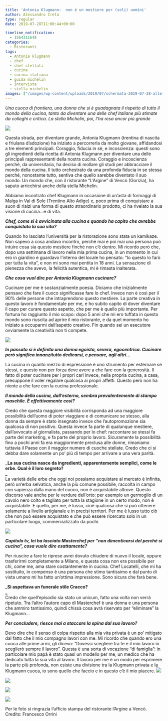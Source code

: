 ```yaml
---
title: 'Antonia Klugmann:  non è un mestiere per (soli) uomini'
author: Alessandro Creta
type: regular
date: 2019-07-28T11:00:44+00:00

timeline_notification:
  - 1564311648
categories:
  - Ristoranti
tags:
  - Antonia klugmann
  - chef
  - chef stellati
  - cucina
  - cucina italiana
  - guida michelin
  - intervista
  - stella michelin
images: ["/images/wp-content/uploads/2019/07/schermata-2019-07-28-alle-12.55.03.webp"]
---
```

_Una cuoca di frontiera, una donna che si è guadagnata il rispetto di tutto il mondo della cucina, tanto da diventare una delle chef italiane più stimate da colleghi e critica. La stella Michelin, poi, l’ha resa ancor più grande_


![](/images/wp-content/uploads/2019/07/dscf9123.webp)


Questa strada, per diventare grande, Antonia Klugmann (trentina di nascita e friulana d’adozione) ha iniziato a percorrerla da molto giovane, affidandosi a tre elementi principali. Coraggio, fiducia in sè, e incoscienza: questi sono gli ingredienti della ricetta di Antonia Klugmann per diventare una delle principali rappresentanti della nostra cucina. Coraggio e incoscienza perché, da universitaria, ha deciso di mollare gli studi per abbracciare il mondo della cucina. Il tutto orchestrato da una profonda fiducia in se stessa perché, nonostante tutto, sentiva che quello sarebbe diventato il suo mondo. Un mondo che, con il ristorante “L’Argine” di Vencò (Gorizia), ha saputo arricchirsi anche della stella Michelin.

Abbiamo incontrato chef Klugmann in occasione di un’asta di formaggi di Malga in Val di Sole (Trentino Alto Adige) e, poco prima di conquistare a suon di rialzi una forma di questo straordinario prodotto, ci ha rivelato la sua visione di cucina…e di vita.<span class="Apple-converted-space">&nbsp;</span>

**_Chef, come si è avvicinata alla cucina e quando ha capito che avrebbe conquistato la sua vita?<span class="Apple-converted-space">&nbsp;</span>_**

Quando ho lasciato l’università per la ristorazione sono stata un kamikaze. Non sapevo a cosa andavo incontro, perché mai e poi mai una persona può intuire cosa sia questo mestiere finché non c’è dentro. Mi ricordo però che, dopo una settimana di lavoro nella mia prima cucina, in un momento in cui ero in giardino e guardavo l’interno del locale ho pensato: “Io questo lo farò per tutta la vita”, e non mi sono mai pentita in 18 anni. La sensazione di pienezza che avevo, la felicità autentica, mi è rimasta inalterata.

**_Che cosa vuol dire per Antonia Klugmann cucinare?<span class="Apple-converted-space">&nbsp;</span>_**

Cucinare per me è sostanzialmente poesia. Diciamo che inizialmente pensavo che fare il cuoco significasse fare lo chef. Invece non è così per il 90% delle persone che intraprendono questo mestiere. La parte creativa in questo lavoro è fondamentale per me, e ho subito capito di dover diventare il capo per curare questo aspetto, che per me è quello più importante. Per fortuna ho raggiunto il mio scopo: dopo 5 anni che mi ero tuffata in questo mondo sono riuscita ad aprire il mio ristorante, e da quel momento ho iniziato a occuparmi dell’aspetto creativo. Fin quando sei un esecutore ovviamente la creatività non ti compete.<span class="Apple-converted-space">&nbsp;</span>


![](/images/wp-content/uploads/2019/07/rosa-di-gorizia-cervo-polline-e-brodo-di-mirtilli.webp)


**_In passato si è definita una donna egoista, severa, egocentrica. Cucinare però significa innanzitutto dedicarsi, e pensare, agli altri…<span class="Apple-converted-space">&nbsp;</span>_**

La cucina in quanto mezzo di espressione è uno strumento per esternare se stessi, e questo non per forza deve avere a che fare con la generosità. Il fatto di poter cucinare per i propri cari invece, nella propria cucina, a casa, presuppone il voler regalare qualcosa ai propri affetti. Questo però non ha niente a che fare con la cucina professionale.<span class="Apple-converted-space">&nbsp;</span>

**_Il mondo della cucina, dall’esterno, sembra prevalentemente di stampo maschile. È effettivamente così?_**

Credo che questa maggiore visibilità corrisponda ad una maggiore possibilità dell’uomo di poter viaggiare e di comunicare se stesso, alla donna da sempre è stato insegnato invece che l’autopromozione sia qualcosa di non positivo. Questa invece fa parte di qualunque mestiere, dall’avvocato al giornalista, passando per lo chef: raccontare se stessi fa parte del marketing, e fa parte del proprio lavoro. Sicuramente la possibilità fino a pochi anni fa era maggiormente preclusa alle donne, rimaniamo tuttavia il Paese con il maggior numero di cuoche stellate. Credo che ci si debba dare solamente un po’ più di tempo per arrivare a una vera parità.<span class="Apple-converted-space">&nbsp;</span>

**_La sua cucina nasce da ingredienti, apparentemente semplici, come le erbe. Qual è il loro segreto?  
_**  
La varietà delle erbe che oggi noi possiamo acquistare al mercato è infinita, però un’erba selvatica, anche la più comune possibile, raccolta in campo con sapienza dalla mano del cuoco, non è acquistabile altrove. Questo discorso vale anche per le verdure dell’orto: per esempio un germoglio di un cavolo nero colto e tagliato per tutta la stagione in un certo modo, non è acquistabile. E quello, per me, è lusso, cioè qualcosa che si può ottenere solamente a livello artigianale e in precisi territori. Per me è lusso tutto ciò che non può essere acquistato e che può essere ricercato solo in un particolare luogo, commercializzato da pochi.


![](/images/wp-content/uploads/2019/07/coda-brasata-friggitelli.webp)


**_Capitolo tv, lei ha lasciato Masterchef per “non dimenticarsi del perché si cucina”, cosa vuole dire esattamente?<span class="Apple-converted-space">&nbsp;</span>_**

Per riuscire a fare le riprese avrei dovuto chiudere di nuovo il locale, oppure trasferirmi completamente a Milano, e questa cosa non era possibile per chi, come me, ama stare costantemente in cucina. Chef Locatelli, che mi ha sostituito, in compenso è una persona che stimo tantissimo e dal punto di vista umano mi ha fatto un’ottima impressione. Sono sicura che farà bene.

**_Si aspettava un funerale stile Cracco?  
_**  
Credo che quell’episodio sia stato un unicum, fatto una volta non verrà ripetuto. Tra l’altro l’autore capo di Masterchef è una donna e una persona che ammiro tantissimo, quindi chissà cosa avrà riservato per “eliminare” la Klugmann…

**_Per concludere, riesce mai a staccare la spina dal suo lavoro?<span class="Apple-converted-space">&nbsp;</span>_**

Devo dire che il senso di colpa rispetto alla mia vita privata è un po’ mitigato dal fatto che il mio compagno lavori con me. Mi ricordo che quando ero una cuoca alle prime armi, gli dicevo: “Dovessi scegliere tra te e il mio lavoro io sceglierò sempre il lavoro”. Questa è una sorta di vocazione “di famiglia”: in particolare mio papà è stato quasi un modello per me, un medico che ha dedicato tutta la sua vita al lavoro. Il lavoro per me è un modo per esprimere la parte più profonda, non esiste una divisione tra la Klugmann privata e la Klugmann cuoca, io sono quello che faccio e in questo c’è il mio piacere.
![](/images/wp-content/uploads/2019/07/rosa-di-gorizia-cervo-polline-e-brodo-di-mirtilli.webp)


![](/images/wp-content/uploads/2019/07/coda-brasata-friggitelli.webp)


![](/images/wp-content/uploads/2019/07/dsf3182_spinacioginepro-e-grappa.webp)


![](/images/wp-content/uploads/2019/07/ritratto-crivellari.webp)
 

Per le foto si ringrazia l&#8217;ufficio stampa del ristorante l&#8217;Argine a Vencò. Credits: Francesco Orrini